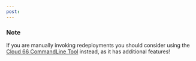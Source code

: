 ```yaml
---
post: 
---
```


### Note

If you are manually invoking redeployments you should consider using the [Cloud 66 CommandLine Tool](http://help.cloud66.com/toolbelt/toolbelt-redeploy-command) instead, as it has additional features!



